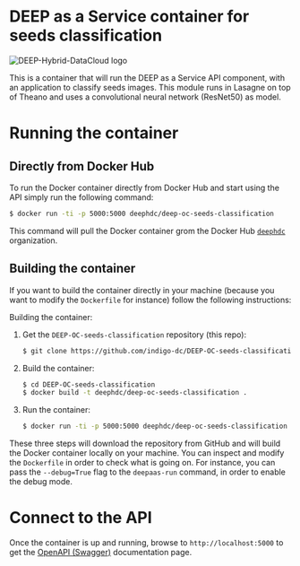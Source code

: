 # DEEP as a Service container for seeds classification

![DEEP-Hybrid-DataCloud logo](https://deep-hybrid-datacloud.eu/wp-content/uploads/sites/2/2018/01/logo.png)

This is a container that will run the DEEP as a Service API component,
with an application to classify seeds images. This module runs in Lasagne on top of Theano and uses a convolutional neural network (ResNet50) as model.

# Running the container

## Directly from Docker Hub

To run the Docker container directly from Docker Hub and start using the API
simply run the following command:

```bash
$ docker run -ti -p 5000:5000 deephdc/deep-oc-seeds-classification
```

This command will pull the Docker container grom the Docker Hub
[`deephdc`](https://hub.docker.com/u/deephdc/) organization.

## Building the container

If you want to build the container directly in your machine (because you want
to modify the `Dockerfile` for instance) follow the following instructions:

Building the container:

1. Get the `DEEP-OC-seeds-classification` repository (this repo):

    ```bash
    $ git clone https://github.com/indigo-dc/DEEP-OC-seeds-classification
    ```

2. Build the container:

    ```bash
    $ cd DEEP-OC-seeds-classification
    $ docker build -t deephdc/deep-oc-seeds-classification .
    ```

3. Run the container:

    ```bash
    $ docker run -ti -p 5000:5000 deephdc/deep-oc-seeds-classification
    ```

These three steps will download the repository from GitHub and will build the
Docker container locally on your machine. You can inspect and modify the
`Dockerfile` in order to check what is going on. For instance, you can pass the
`--debug=True` flag to the `deepaas-run` command, in order to enable the debug
mode.

# Connect to the API

Once the container is up and running, browse to `http://localhost:5000` to get
the [OpenAPI (Swagger)](https://www.openapis.org/) documentation page.
